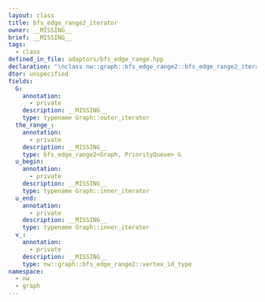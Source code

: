 ```yaml
---
layout: class
title: bfs_edge_range2_iterator
owner: __MISSING__
brief: __MISSING__
tags:
  - class
defined_in_file: adaptors/bfs_edge_range.hpp
declaration: "\nclass nw::graph::bfs_edge_range2::bfs_edge_range2_iterator;"
dtor: unspecified
fields:
  G:
    annotation:
      - private
    description: __MISSING__
    type: typename Graph::outer_iterator
  the_range_:
    annotation:
      - private
    description: __MISSING__
    type: bfs_edge_range2<Graph, PriorityQueue> &
  u_begin:
    annotation:
      - private
    description: __MISSING__
    type: typename Graph::inner_iterator
  u_end:
    annotation:
      - private
    description: __MISSING__
    type: typename Graph::inner_iterator
  v_:
    annotation:
      - private
    description: __MISSING__
    type: nw::graph::bfs_edge_range2::vertex_id_type
namespace:
  - nw
  - graph
---
```


```{index}  bfs_edge_range2_iterator
```

